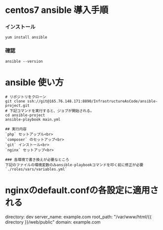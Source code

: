 # centos7 ansible 導入手順
### インストール
`yum install ansible`

### 確認
`ansible --version`

# ansible 使い方
```
# リポジトリをクローン
git clone ssh://git@165.76.148.171:8890/InfrastructureAsCode/ansible-project.git
# 下記コマンドを実行すると、ジョブが開始される。
cd ansible-project
ansible-playbook main.yml

## 実行内容
`php` セットアップル<br>
`composer` のセットアップ<br>
`git` インストール<br>
`nginx` セットアップ<br>

### 各環境で書き換えが必要なところ
下記のファイルの環境変数のみansible-playbookコマンドを叩く前に修正が必要
`./roles/vars/variables.yml`
```
# nginxのdefault.confの各設定に適用される
directory: dev
server_name: example.com
root_path: "/var/www/html/{{ directory }}/web/public"
domain: example.com
```